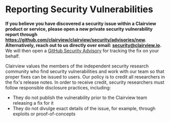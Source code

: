 # Reporting Security Vulnerabilities

**If you believe you have discovered a security issue within a Clairview product or service, please open a new private
security vulnerability report through https://github.com/clairview/clairview/security/advisories/new. Alternatively, reach
out to us directly over email: [security@clairview.io](mailto:security@clairview.io).** We will then open a
[GitHub Security Advisory](https://github.com/clairview/clairview/security/advisories) for tracking the fix on your
behalf.

Clairview values the members of the independent security research community who find security vulnerabilities and work
with our team so that proper fixes can be issued to users. Our policy is to credit all researchers in the fix's release
notes. In order to receive credit, security researchers must follow responsible disclosure practices, including:

- They do not publish the vulnerability prior to the Clairview team releasing a fix for it
- They do not divulge exact details of the issue, for example, through exploits or proof-of-concepts
